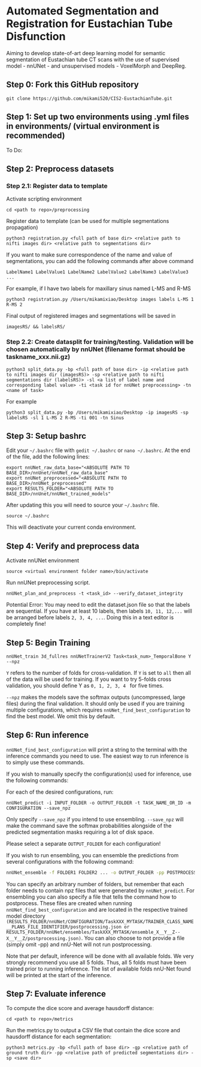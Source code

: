 # Automated Segmentation and Registration for Eustachian Tube Disfunction
Aiming to develop state-of-art deep learning model for semantic segmentation of Eustachian tube CT scans with the use of supervised model - nnUNet - and unsupervised models - VoxelMorph and DeepReg.

## Step 0: Fork this GitHub repository 
```
git clone https://github.com/mikami520/CIS2-EustachianTube.git
```

## Step 1: Set up two environments using .yml files in environments/ (virtual environment is recommended)
To Do:


## Step 2: Preprocess datasets
### Step 2.1: Register data to template
Activate scripting environment
```
cd <path to repo>/preprocessing
```
Register data to template (can be used for multiple segmentations propagation)
```
python3 registration.py <full path of base dir> <relative path to nifti images dir> <relative path to segmentations dir> 
```
If you want to make sure correspondence of the name and value of segmentations, you can add the following commands after above command
```
LabelName1 LabelValue1 LabelName2 LabelValue2 LabelName3 LabelValue3 ...
```
For example, if I have two labels for maxillary sinus named L-MS and R-MS
```
python3 registration.py /Users/mikamixiao/Desktop images labels L-MS 1 R-MS 2
```
Final output of registered images and segmentations will be saved in 
```
imagesRS/ && labelsRS/
```
### Step 2.2: Create datasplit for training/testing. Validation will be chosen automatically by nnUNet (filename format should be taskname_xxx.nii.gz)
```
python3 split_data.py -bp <full path of base dir> -ip <relative path to nifti images dir (imagesRS)> -sp <relative path to nifti segmentations dir (labelsRS)> -sl <a list of label name and corresponding label value> -ti <task id for nnUNet preprocessing> -tn <name of task>
```
For example
```
python3 split_data.py -bp /Users/mikamixiao/Desktop -ip imagesRS -sp labelsRS -sl 1 L-MS 2 R-MS -ti 001 -tn Sinus
```

## Step 3: Setup bashrc

Edit your `~/.bashrc` file with `gedit ~/.bashrc` or `nano ~/.bashrc`. At the end of the file, add the following lines:

```
export nnUNet_raw_data_base="<ABSOLUTE PATH TO BASE_DIR>/nnUnet/nnUNet_raw_data_base" 
export nnUNet_preprocessed="<ABSOLUTE PATH TO BASE_DIR>/nnUNet_preprocessed" 
export RESULTS_FOLDER="<ABSOLUTE PATH TO BASE_DIR>/nnUnet/nnUNet_trained_models"
```

After updating this you will need to source your `~/.bashrc` file.

```
source ~/.bashrc
```

This will deactivate your current conda environment.

## Step 4: Verify and preprocess data
Activate nnUNet environment
```
source <virtual environment folder name>/bin/activate
```
Run nnUNet preprocessing script.
```
nnUNet_plan_and_preprocess -t <task_id> --verify_dataset_integrity
```
Potential Error: You may need to edit the dataset.json file so that the labels are sequential. If you have at least 10 labels, then labels `10, 11, 12,...` will be arranged before labels `2, 3, 4, ...`. Doing this in a text editor is completely fine!

## Step 5: Begin Training

```
nnUNet_train 3d_fullres nnUNetTrainerV2 Task<task_num>_TemporalBone Y --npz
```

`Y` refers to the number of folds for cross-validation. If `Y` is set to `all` then all of the data will be used for training. If you want to try 5-folds cross validation, you should define Y as `0, 1, 2, 3, 4 ` for five times.

`--npz` makes the models save the softmax outputs (uncompressed, large files) during the final validation. It should only be used if you are training multiple configurations, which requires `nnUNet_find_best_configuration` to find the best model. We omit this by default.

## Step 6: Run inference

`nnUNet_find_best_configuration` will print a string to the terminal with the inference commands you need to use.
The easiest way to run inference is to simply use these commands.

If you wish to manually specify the configuration(s) used for inference, use the following commands:

For each of the desired configurations, run:

```
nnUNet_predict -i INPUT_FOLDER -o OUTPUT_FOLDER -t TASK_NAME_OR_ID -m CONFIGURATION --save_npz
```

Only specify `--save_npz` if you intend to use ensembling. `--save_npz` will make the command save the softmax
probabilities alongside of the predicted segmentation masks requiring a lot of disk space.

Please select a separate `OUTPUT_FOLDER` for each configuration!

If you wish to run ensembling, you can ensemble the predictions from several configurations with the following command:

```bash
nnUNet_ensemble -f FOLDER1 FOLDER2 ... -o OUTPUT_FOLDER -pp POSTPROCESSING_FILE
```

You can specify an arbitrary number of folders, but remember that each folder needs to contain npz files that were
generated by `nnUNet_predict`. For ensembling you can also specify a file that tells the command how to postprocess.
These files are created when running `nnUNet_find_best_configuration` and are located in the respective trained model directory `(RESULTS_FOLDER/nnUNet/CONFIGURATION/TaskXXX_MYTASK/TRAINER_CLASS_NAME__PLANS_FILE_IDENTIFIER/postprocessing.json or RESULTS_FOLDER/nnUNet/ensembles/TaskXXX_MYTASK/ensemble_X__Y__Z--X__Y__Z/postprocessing.json)`. You can also choose to not provide a file (simply omit -pp) and nnU-Net will not run postprocessing.

Note that per default, inference will be done with all available folds. We very strongly recommend you use all 5 folds.
Thus, all 5 folds must have been trained prior to running inference. The list of available folds nnU-Net found will be
printed at the start of the inference.

## Step 7: Evaluate inference
To compute the dice score and average hausdorff distance:
```
cd <path to repo>/metrics
```
Run the metrics.py to output a CSV file that contain the dice score and hausdorff distance for each segmentation:
```
python3 metrics.py -bp <full path of base dir> -gp <relative path of ground truth dir> -pp <relative path of predicted segmentations dir> -sp <save dir>
```
